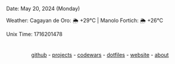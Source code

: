 Date: May 20, 2024 (Monday)

Weather: Cagayan de Oro: 🌦   +29°C | Manolo Fortich: 🌦   +26°C

Unix Time: 1716201478

#

<div align="center">
    <p>
        <a href="https://github.com/egargo">github</a> -
        <a href="https://github.com/egargo?tab=repositories">projects</a> -
        <a href="https://www.codewars.com/users/egargo">codewars</a> -
        <a href="https://github.com/egargo/dotfiles">dotfiles</a> -
        <a href="https://egargo.xyz">website</a> -
        <a href="about.md">about</a>
    </p>
</div>

